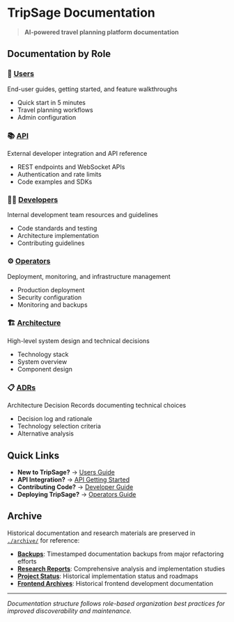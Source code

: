 # TripSage Documentation

> **AI-powered travel planning platform documentation**

## Documentation by Role

### 🚀 [Users](./users/)

End-user guides, getting started, and feature walkthroughs

- Quick start in 5 minutes
- Travel planning workflows
- Admin configuration

### 📚 [API](./api/)

External developer integration and API reference

- REST endpoints and WebSocket APIs
- Authentication and rate limits
- Code examples and SDKs

### 👨‍💻 [Developers](./developers/)

Internal development team resources and guidelines

- Code standards and testing
- Architecture implementation
- Contributing guidelines

### ⚙️ [Operators](./operators/)

Deployment, monitoring, and infrastructure management

- Production deployment
- Security configuration
- Monitoring and backups

### 🏗️ [Architecture](./architecture/)

High-level system design and technical decisions

- Technology stack
- System overview
- Component design

### 📋 [ADRs](./adrs/)

Architecture Decision Records documenting technical choices

- Decision log and rationale
- Technology selection criteria
- Alternative analysis

## Quick Links

- **New to TripSage?** → [Users Guide](./users/getting-started.md)
- **API Integration?** → [API Getting Started](./api/getting-started.md)
- **Contributing Code?** → [Developer Guide](./developers/README.md)
- **Deploying TripSage?** → [Operators Guide](./operators/README.md)

## Archive

Historical documentation and research materials are preserved in [`./archive/`](./archive/) for reference:

- **[Backups](./archive/backups/)**: Timestamped documentation backups from major refactoring efforts
- **[Research Reports](./archive/research/)**: Comprehensive analysis and implementation studies  
- **[Project Status](./archive/project-status/)**: Historical implementation status and roadmaps
- **[Frontend Archives](./archive/frontend/)**: Historical frontend development documentation

---

*Documentation structure follows role-based organization best practices for improved discoverability and maintenance.*
